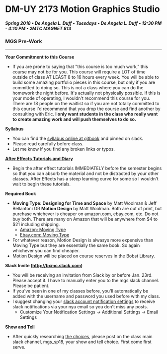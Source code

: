 # DM-UY 2173 Motion Graphics Studio

##### Spring 2018 • De Angela L. Duff • Tuesdays • De Angela L. Duff • 12:30 PM - 4:10 PM • 2MTC MAGNET 813

### MGS Pre-Work

---
**Your Commitment to this Course**
* If you are prone to saying that "this course is too much work," this course may not be for you. This course will require a LOT of time outside of class AT LEAST 8 to 16 hours every week. You will be able to build some amazing portfolio pieces in this course, but only if you are committed to doing so. This is not a class where you can do the homework the night before. It's actually not physically possible. If this is your mode of operating, I wouldn't recommend this course for you. There are 18 people on the waitlist so if you are not totally committed to this course I'd recommend that you drop the course and find another by consulting with Eric. **I only want students in the class who really want to create amazing work and will push themselves to do so.**

**Syllabus**
* You can find the [syllabus online at gitbook](https://deangela.gitbooks.io/motion-graphics-studio-spring-2018/content/syllabus.html) and pinned on slack.
* Please read carefully before class.
* Let me know if you find any broken links or typos.

**[After Effects Tutorials and Diary](after_effects_diary.md)**
* Begin the after effect tutorials IMMEDIATELY before the semester begins so that you can absorb the material and not be distracted by your other classes. After Effects has a steep learning curve for some so I wouldn't wait to begin these tutorials. 

**Required Book**
* **Moving Type: Designing for Time and Space** by Matt Woolman & Jeff Bellantoni OR **Motion Design** by Matt Woolman. Both are out of print, but purchase whichever is cheaper on amazon.com, ebay.com, etc. Do not buy both. There are many on Amazon that will be anywhere from $4 to $21 including shipping.
    * [Amazon: Moving Type](https://www.amazon.com/Moving-Type-Designing-Time-Space/dp/2880463696/ref=sr_1_1?ie=UTF8&qid=1484081727&sr=8-1&keywords=moving+type) 
    * [Ebay.com: Moving Type](https://www.ebay.com/sch/i.html?_productid=1780550&rt=nc&_pmc=true&_sop=15&isRefine=true&LH_ItemCondition=3000%7C4000%7C5000%7C6000&sl_ready=true&_fosrp=1)
* For whatever reason, Motion Design is alwasys more expensive than Moving Type but they are essentially the same book. So again whichever you can find cheaper.
* Motion Design will be placed on course reserves in the Bobst Library.

**Slack Invite (http://bxmc.slack.com)**
* You will be receiving an invitation from Slack by or before Jan. 23rd. Please accept it. I have to manually enter you to the mgs slack channel. Please be patient.
* If you've been in one of my classes before, you'll automatically be added with the username and password you used before with my class.
* I suggest changing your [slack account notification settings](https://bxmc.slack.com/account/notifications) to receive slack notifications via your nyu email so you don't miss any posts. 
    * Customize Your Notification Settings -> Additional Settings -> Email Settings

**Show and Tell**
* After quickly researching [the choices](https://deangela.gitbooks.io/motion-graphics-studio-spring-2018/content/show_and_tells.html), please post on the class main slack channel, mgs_sp18, your show and tell choice. First come first serve.

